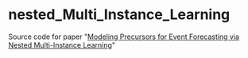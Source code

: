 # nested_Multi_Instance_Learning

Source code for paper "[Modeling Precursors for Event Forecasting via Nested Multi-Instance Learning](http://www.kdd.org/kdd2016/subtopic/view/modeling-precursors-for-event-forecasting-via-nested-multi-instance-learnin)"
